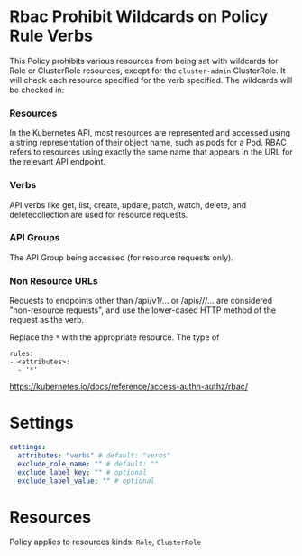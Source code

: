 # Rbac Prohibit Wildcards on Policy Rule Verbs

This Policy prohibits various resources from being set with wildcards for Role or ClusterRole resources, except for the `cluster-admin` ClusterRole. It will check each resource specified for the verb specified. The wildcards will be checked in:

### Resources

In the Kubernetes API, most resources are represented and accessed using a string representation of their object name, such as pods for a Pod. RBAC refers to resources using exactly the same name that appears in the URL for the relevant API endpoint.

### Verbs

API verbs like get, list, create, update, patch, watch, delete, and deletecollection are used for resource requests.

### API Groups

The API Group being accessed (for resource requests only).

### Non Resource URLs

Requests to endpoints other than /api/v1/... or /apis/<group>/<version>/... are considered "non-resource requests", and use the lower-cased HTTP method of the request as the verb.

Replace the `*` with the appropriate resource. The type of

```
rules:
- <attributes>:
  - '*'

```

https://kubernetes.io/docs/reference/access-authn-authz/rbac/

# Settings

```yaml
settings:
  attributes: "verbs" # default: "verbs"
  exclude_role_name: "" # default: ""
  exclude_label_key: "" # optional
  exclude_label_value: "" # optional
```

# Resources

Policy applies to resources kinds:
`Role`, `ClusterRole`
